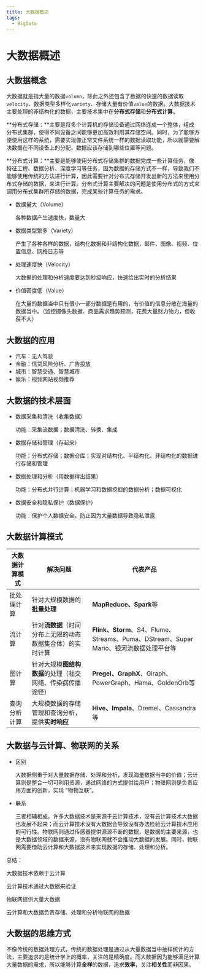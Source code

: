 ```yaml
---
title: 大数据概述
tags: 
  - BigData
---
```


# 大数据概述

## 大数据概念

大数据就是指大量的数据`volumn`，除此之外还包含了数据的快速的数据读取`velocity`、数据类型多样化`variety`、存储大量有价值`value`的数据。大数据技术主要处理的非结构化的数据，主要技术集中在**分布式存储**和**分布式计算**。

**分布式存储：**主要是将多个计算机的存储设备通过网络连成一个整体，组成分布式集群，使得不同设备之间能够更加高效利用其存储空间。同时，为了能够方便使用这样的系统，需要实现像正常文件系统一样的数据读取功能，所以就需要解决数据在不同设备上的分配、数据应该存储到哪些位置等问题。

**分布式计算：**主要是能够使用分布式存储集群的数据完成一些计算任务，像特征工程、数据分析、深度学习等任务，因为数据的存储方式不一样，导致我们不能够使用传统的方法进行计算，因此需要针对分布式存储开发出新的方法来使用分布式存储的数据，来进行计算。分布式计算主要解决的问题是使用分布式的方式来调用分布式集群所存储的数据，完成某些计算任务的需求。

- 数据量大（Volume）

  各种数据产生速度快，数量大

- 数据类型繁多（Variety）

  产生了各种各样的数据，结构化数据和非结构化数据，邮件、图像、视频、位置信息、网络日志等

- 处理速度快（Velocity）

  大数据的处理和分析速度要达到秒级响应，快速给出实时的分析结果

- 价值密度低（Value）

  在大量的数据当中只有很小一部分数据是有用的，有价值的信息分散在海量的数据当中。（监控摄像头数据、商品需求趋势预测，花费大量财力物力，但收获不大）

## 大数据的应用

- 汽车：无人驾驶
- 金融：信贷风险分析、广告投放
- 城市：智慧交通、智慧城市
- 娱乐：视频网站视频推荐

## 大数据的技术层面

- 数据采集和清洗（收集数据）

  功能：采集流数据；数据清洗、转换、集成

- 数据存储和管理（存起来）

  功能：分布式存储；数据仓库；实现对结构化、半结构化、非结构化的数据进行存储和管理

- 数据处理和分析（用数据得出结果）

  功能：分布式并行计算；机器学习和数据挖掘的数据分析；数据可视化

- 数据安全和隐私保护（数据保护）

  功能：保护个人数据安全，防止因为大量数据导致隐私泄露

## 大数据计算模式

| **大数据计算模式** | **解决问题**                                               | **代表产品**                                                                            |
| ------------------ | ---------------------------------------------------------- | --------------------------------------------------------------------------------------- |
| 批处理计算         | 针对大规模数据的**批量处理**                               | **MapReduce、Spark**等                                                                  |
| 流计算             | 针对**流数据**（时间分布上无限的动态数据集合体）的实时计算 | **Flink、Storm**、S4、Flume、Streams、Puma、DStream、Super  Mario、银河流数据处理平台等 |
| 图计算             | 针对大规模**图结构数据**的处理（社交网络、传染病传播途径） | **Pregel、GraphX**、Giraph、PowerGraph、Hama、GoldenOrb等                               |
| 查询分析计算       | 大规模数据的存储管理和查询分析，提供**实时响应**           | **Hive、Impala**、Dremel、Cassandra等                                                   |

## 大数据与云计算、物联网的关系

- 区别

  大数据侧重于对大量数据存储、处理和分析，发现海量数据当中的价值；云计算则是整合一切可利用资源，通过网络的方式提供给用户；物联网则是负责应用方面的创新，实现 “物物互联”。

- 联系

  三者相辅相成。许多大数据技术是来源于云计算技术，没有云计算技术大数据也发展不起来；而云计算技术没有大数据会导致没有办法检验云计算技术应用的可行性。物联网则通过传感器提供源源不断的数据，是数据的主要来源，也是大数据领域的数据来源，没有物联网就不会推动大数据的发展。同时，物联网需要借助云计算和大数据技术来实现数据的存储、处理和分析。

总结：

大数据技术依赖于云计算

云计算技术通过大数据来验证

物联网提供大量大数据

云计算和大数据负责存储、处理和分析物联网的数据

## 大数据的思维方式

不像传统的数据处理方式，传统的数据处理是通过从大量数据当中抽样统计的方法，主要追求的是统计学上的概率，关注的是精确度。而大数据因为能够满足计算大量数据的需求，所以能够计算**全样**的数据，追求**效率**，关注**相关性**而非因果。

